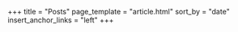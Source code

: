 +++
title = "Posts"
page_template = "article.html"
sort_by = "date"
insert_anchor_links = "left"
+++
